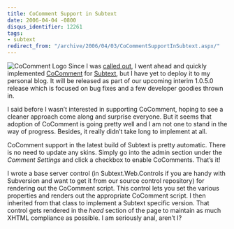 ```yaml
---
title: CoComment Support in Subtext
date: 2006-04-04 -0800
disqus_identifier: 12261
tags:
- subtext
redirect_from: "/archive/2006/04/03/CoCommentSupportInSubtext.aspx/"
---
```


![CoComment Logo](https://haacked.com/images/cocommentlogo.gif) Since I
was [called
out](http://jaysonknight.com/blog/archive/2006/04/04/8001.aspx "CoComment Enable Your .TEXT Blog"),
I went ahead and quickly implemented
[CoComment](http://cocomment.com/ "Comment Tracking System") for
[Subtext](http://subtextproject.com/ "Subtext Project Website"), but I
have yet to deploy it to my personal blog. It will be released as part
of our upcoming interim 1.0.5.0 release which is focused on bug fixes
and a few developer goodies thrown in.

I said before I wasn’t interested in supporting CoComment, hoping to see
a cleaner approach come along and surprise everyone. But it seems that
adoption of CoComment is going pretty well and I am not one to stand in
the way of progress. Besides, it really didn’t take long to implement at
all.

CoComment support in the latest build of Subtext is pretty automatic.
There is no need to update any skins. Simply go into the admin section
under the *Comment Settings* and click a checkbox to enable CoComments.
That’s it!

I wrote a base server control (in Subtext.Web.Controls if you are handy
with Subversion and want to get it from our source control repository)
for rendering out the CoComment script. This control lets you set the
various properties and renders out the appropriate CoComment script. I
then inherited from that class to implement a Subtext specific version.
That control gets rendered in the *head* section of the page to maintain
as much XHTML compliance as possible. I am seriously anal, aren’t I?

